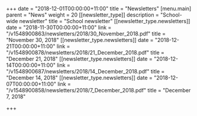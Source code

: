 +++
date = "2018-12-01T00:00:00+11:00"
title = "Newsletters"
[menu.main]
parent = "News"
weight = 20
[[newsletter_type]]
description = "School-wide newsletter"
title = "School newsletter"
[[newsletter_type.newsletters]]
date = "2018-11-30T00:00:00+11:00"
link = "/v1548900863/newsletters/2018/30_November_2018.pdf"
title = "November 30, 2018"
[[newsletter_type.newsletters]]
date = "2018-12-21T00:00:00+11:00"
link = "/v1548900878/newsletters/2018/21_December_2018.pdf"
title = "December 21, 2018"
[[newsletter_type.newsletters]]
date = "2018-12-14T00:00:00+11:00"
link = "/v1548900687/newsletters/2018/14_December_2018.pdf"
title = "December 14, 2018"
[[newsletter_type.newsletters]]
date = "2018-12-07T00:00:00+11:00"
link = "/v1548900858/newsletters/2018/7_December_2018.pdf"
title = "December 7, 2018"

+++
